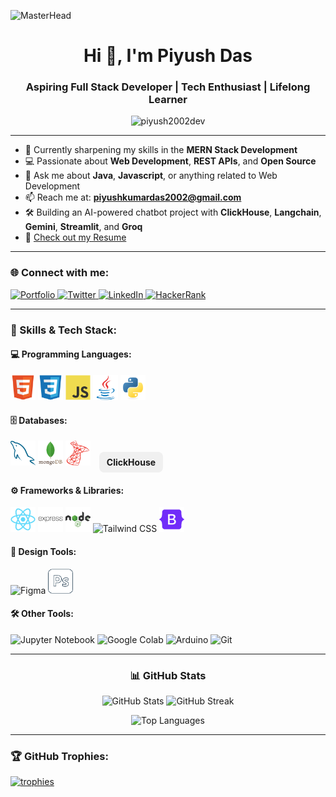 ![MasterHead](https://drive.google.com/uc?export=view&id=1mlo8IyYikVJcagsDtp8gG98DogX6LmOa)

<h1 align="center">Hi 👋, I'm Piyush Das</h1>
<h3 align="center">Aspiring Full Stack Developer | Tech Enthusiast | Lifelong Learner</h3>

<p align="center">
  <img src="https://komarev.com/ghpvc/?username=piyush2002dev&label=Profile%20views&color=0e75b6&style=flat" alt="piyush2002dev" />
</p>

---

- 🌱 Currently sharpening my skills in the **MERN Stack Development**  
- 💻 Passionate about **Web Development**, **REST APIs**, and **Open Source**  
- 💬 Ask me about **Java**, **Javascript**, or anything related to Web Development  
- 📫 Reach me at: **piyushkumardas2002@gmail.com**  
- 🛠️ Building an AI-powered chatbot project with **ClickHouse**, **Langchain**, **Gemini**, **Streamlit**, and **Groq**  
- 📄 [Check out my Resume](https://drive.google.com/file/d/1eIJg_Ezk2at5wEOwjwCkQouPNzoAvgvv/view?usp=sharing)

---

<h3 align="left">🌐 Connect with me:</h3>
<p align="left">
  <a href="https://piyushkr-dev.vercel.app/" target="blank">
    <img src="https://img.shields.io/badge/Portfolio-000?style=for-the-badge&logo=vercel&logoColor=white" alt="Portfolio" />
  </a>
  <a href="https://twitter.com/pkdas007" target="blank">
    <img src="https://img.shields.io/twitter/follow/pkdas007?logo=twitter&style=for-the-badge" alt="Twitter" />
  </a>
  <a href="https://www.linkedin.com/in/piyush-das-ab2241201/" target="blank">
    <img src="https://img.shields.io/badge/LinkedIn-blue?logo=linkedin&style=for-the-badge" alt="LinkedIn" />
  </a>
  <a href="https://www.hackerrank.com/piyushkumardas21" target="blank">
    <img src="https://img.shields.io/badge/HackerRank-2EC866?style=for-the-badge&logo=HackerRank&logoColor=white" alt="HackerRank" />
  </a>
</p>

---

<h3 align="left">🧰 Skills & Tech Stack:</h3>

<!-- Programming Languages -->
<h4>💻 Programming Languages:</h4>
<p align="left">
  <img src="https://raw.githubusercontent.com/devicons/devicon/master/icons/html5/html5-original.svg" alt="HTML5" width="40" height="40"/>
  <img src="https://raw.githubusercontent.com/devicons/devicon/master/icons/css3/css3-original.svg" alt="CSS3" width="40" height="40"/>
  <img src="https://raw.githubusercontent.com/devicons/devicon/master/icons/javascript/javascript-original.svg" alt="JavaScript" width="40" height="40"/>
  <img src="https://raw.githubusercontent.com/devicons/devicon/master/icons/java/java-original.svg" alt="Java" width="40" height="40"/>
  <img src="https://raw.githubusercontent.com/devicons/devicon/master/icons/python/python-original.svg" alt="Python" width="40" height="40"/>
</p>

<!-- Databases -->
<h4>🗄️ Databases:</h4>
<p align="left">
  <img src="https://raw.githubusercontent.com/devicons/devicon/master/icons/mysql/mysql-original.svg" alt="MySQL" width="40" height="40"/>
  <img src="https://raw.githubusercontent.com/devicons/devicon/master/icons/mongodb/mongodb-original-wordmark.svg" alt="MongoDB" width="40" height="40"/>
  <img src="https://raw.githubusercontent.com/devicons/devicon/master/icons/microsoftsqlserver/microsoftsqlserver-plain.svg" alt="Microsoft SQL Server" width="40" height="40"/>
  <span style="display: inline-block; padding: 8px 12px; margin-left: 10px; background-color: #f0f0f0; border-radius: 8px; font-weight: bold;">ClickHouse</span>
</p>

<!-- Frameworks & Libraries -->
<h4>⚙️ Frameworks & Libraries:</h4>
<p align="left">
  <img src="https://raw.githubusercontent.com/devicons/devicon/master/icons/react/react-original.svg" alt="React.js" width="40" height="40"/>
  <img src="https://raw.githubusercontent.com/devicons/devicon/master/icons/express/express-original-wordmark.svg" alt="Express.js" width="40" height="40"/>
  <img src="https://raw.githubusercontent.com/devicons/devicon/master/icons/nodejs/nodejs-original-wordmark.svg" alt="Node.js" width="40" height="40"/>
  <img src="https://www.vectorlogo.zone/logos/tailwindcss/tailwindcss-icon.svg" alt="Tailwind CSS" width="40" height="40"/>
  <img src="https://raw.githubusercontent.com/devicons/devicon/master/icons/bootstrap/bootstrap-plain.svg" alt="Bootstrap" width="40" height="40"/>
</p>

<!-- Design Tools -->
<h4>🎨 Design Tools:</h4>
<p align="left">
  <img src="https://www.vectorlogo.zone/logos/figma/figma-icon.svg" alt="Figma" width="40" height="40"/>
  <img src="https://raw.githubusercontent.com/devicons/devicon/master/icons/photoshop/photoshop-line.svg" alt="Photoshop" width="40" height="40"/>
</p>

<!-- Other Tools -->
<h4>🛠️ Other Tools:</h4>
<p align="left">
  <img src="https://upload.wikimedia.org/wikipedia/commons/3/38/Jupyter_logo.svg" alt="Jupyter Notebook" width="40" height="40"/>
  <img src="https://upload.wikimedia.org/wikipedia/commons/d/d0/Google_Colaboratory_SVG_Logo.svg" alt="Google Colab" width="40" height="40"/>
  <img src="https://cdn.worldvectorlogo.com/logos/arduino-1.svg" alt="Arduino" width="40" height="40"/>
  <img src="https://git-scm.com/images/logos/downloads/Git-Icon-1788C.png" alt="Git" width="40" height="40"/>
</p>

---

<h3 align="center">📊 GitHub Stats</h3>

<p align="center">
  <img src="https://github-readme-stats.vercel.app/api?username=piyush2002dev&show_icons=true&locale=en&theme=radical" alt="GitHub Stats" height="150"/>
  <img src="https://github-readme-streak-stats.herokuapp.com/?user=piyush2002dev&theme=radical" alt="GitHub Streak" height="150"/>
</p>

<p align="center">
  <img src="https://github-readme-stats.vercel.app/api/top-langs?username=piyush2002dev&show_icons=true&locale=en&layout=compact&theme=radical" alt="Top Languages" />
</p>

---

<h3 align="left">🏆 GitHub Trophies:</h3>
<p align="left">
  <a href="https://github.com/ryo-ma/github-profile-trophy">
    <img src="https://github-profile-trophy.vercel.app/?username=piyush2002dev&theme=algolia" alt="trophies" />
  </a>
</p>

